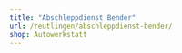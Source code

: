 ```yaml
---
title: "Abschleppdienst Bender"
url: /reutlingen/abschleppdienst-bender/
shop: Autowerkstatt
---
```

